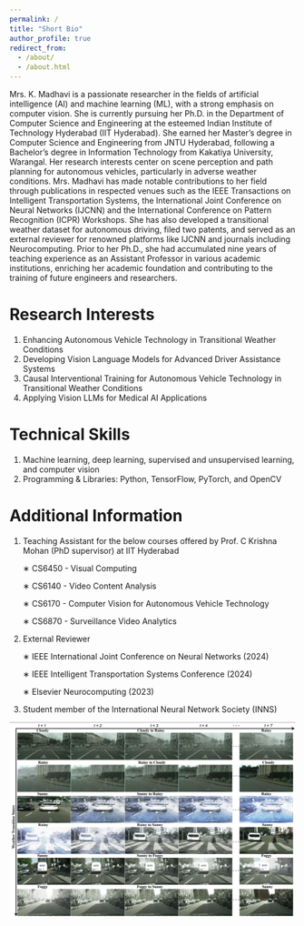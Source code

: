 ```yaml
---
permalink: /
title: "Short Bio"
author_profile: true
redirect_from: 
  - /about/
  - /about.html
---
```


Mrs. K. Madhavi is a passionate researcher in the fields of artificial intelligence (AI) and machine learning (ML), with a strong emphasis on computer vision. She is currently pursuing her Ph.D. in the Department of Computer Science and Engineering at the esteemed Indian Institute of Technology Hyderabad (IIT Hyderabad). She earned her Master’s degree in Computer Science and Engineering from JNTU Hyderabad, following a Bachelor’s degree in Information Technology from Kakatiya University, Warangal. Her research interests center on scene perception and path planning for autonomous vehicles, particularly in adverse weather conditions. Mrs. Madhavi has made notable contributions to her field through publications in respected venues such as the IEEE Transactions on Intelligent Transportation Systems, the International Joint Conference on Neural Networks (IJCNN) and the International Conference on Pattern Recognition (ICPR) Workshops. She has also developed a transitional weather dataset for autonomous driving, filed two patents, and served as an external reviewer for renowned platforms like IJCNN and journals including Neurocomputing. Prior to her Ph.D., she had accumulated nine years of teaching experience as an Assistant Professor in various academic institutions, enriching her academic foundation and contributing to the training of future engineers and researchers.

Research Interests
======
1. Enhancing Autonomous Vehicle Technology in Transitional Weather Conditions
2. Developing Vision Language Models for Advanced Driver Assistance Systems
3. Causal Interventional Training for Autonomous Vehicle Technology in Transitional Weather Conditions
4. Applying Vision LLMs for Medical AI Applications

Technical Skills
======
1. Machine learning, deep learning, supervised and unsupervised learning, and computer vision
2. Programming & Libraries: Python, TensorFlow, PyTorch, and OpenCV

Additional Information
======
1. Teaching Assistant for the below courses offered by Prof. C Krishna Mohan (PhD supervisor) at IIT Hyderabad
     
    ∗ CS6450 - Visual Computing
  
    ∗ CS6140 - Video Content Analysis
  
    ∗ CS6170 - Computer Vision for Autonomous Vehicle Technology
  
    ∗ CS6870 - Surveillance Video Analytics
  
2. External Reviewer
   
    ∗ IEEE International Joint Conference on Neural Networks (2024)

    ∗ IEEE Intelligent Transportation Systems Conference (2024)
  
    ∗ Elsevier Neurocomputing (2023)

3. Student member of the International Neural Network Society (INNS)

<img src="transitions.png" width="800">

